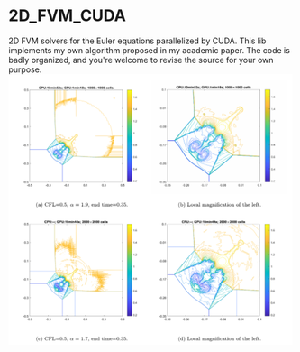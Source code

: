 # 2D_FVM_CUDA
2D FVM solvers for the Euler equations parallelized by CUDA. This lib implements my own algorithm proposed in my academic paper. The code is badly organized, and you're welcome to revise the source for your own purpose.
![](https://github.com/Hangcil/2D_FVM_CUDA/blob/main/Screenshot%202025-04-17%20202634.png)

